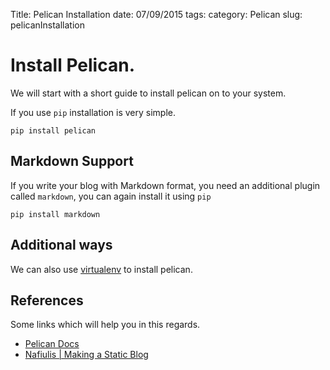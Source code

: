 Title: Pelican Installation 
date: 07/09/2015
tags: 
category: Pelican 
slug: pelicanInstallation 

# Install Pelican. #

We will start with a short guide to install pelican on to your system.

If you use `pip` installation is very simple.

````
pip install pelican
````

## Markdown Support ##
If you write your blog with Markdown format, you need an additional plugin called `markdown`, you can again install it using `pip`

````
pip install markdown
````

## Additional ways ##
We can also use [virtualenv](http://www.virtualenv.org/) to install pelican.

## References ##

Some links which will help you in this regards.

* [Pelican Docs](http://docs.getpelican.com/en/latest/install.html)
* [Nafiulis | Making a Static Blog ](http://nafiulis.me/making-a-static-blog-with-pelican.html)